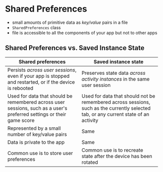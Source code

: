 # Shared Preferences

+ small amounts of primitive data as *key/value* pairs in a file
+ `SharedPreferences` class
+ file is accessible to all the components of your app but not to other apps



## Shared Preferences vs. Saved Instance State

| **Shared preferences** | **Saved instance state** |
|------------------------|--------------------------|
| Persists *across user sessions*, even if your app is stopped and restarted, or if the device is rebooted | Preserves state data *across activity instances* in the same user session |
| Used for data that should be remembered across user sessions, such as a user's preferred settings or their game score | Used for data that should not be remembered across sessions, such as the currently selected tab, or any current state of an activity |
| Represented by a small number of key/value pairs | Same |
| Data is private to the app | Same |
| Common use is to store user preferences | Common use is to recreate state after the device has been rotated |
